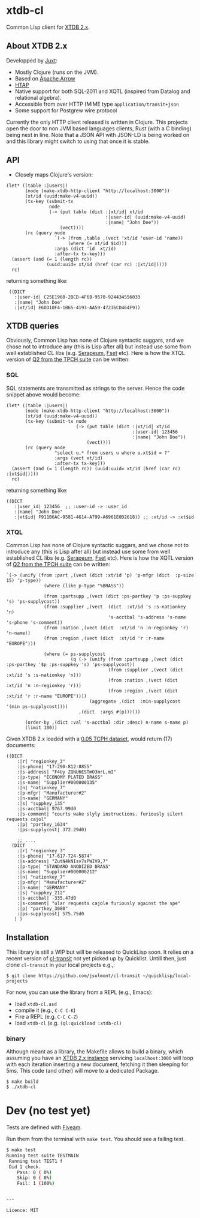 # xtdb-cl

Common Lisp client for [XTDB 2.x](https://xtdb.com/v2). 

## About XTDB 2.x

Developped by [Juxt](https://www.juxt.pro/):

 * Mostly Clojure (runs on the JVM).
 * Based on [Apache Arrow ](https://arrow.apache.org/)
 * [HTAP](https://en.wikipedia.org/wiki/Hybrid_transactional/analytical_processing)
 * Native support for both SQL-2011 and XQTL (inspired from Datalog and relational algebra).
 * Accessible from over HTTP (MIME type `application/transit+json`
 * Some support for Postgrew wire protocol
 
Currently the only HTTP client released is written in Clojure.
This projects open the door to non JVM based languages clients, Rust (with a C binding) being next in line.
Note that a JSON API with JSON-LD is being worked on and this library might switch to using that once it is stable.

## API 
* Closely maps Clojure's version:
```Common Lisp
(let* ((table :|users|)
       (node (make-xtdb-http-client "http://localhost:3000"))
       (xt/id (uuid:make-v4-uuid))
       (tx-key (submit-tx
                node
                (-> (put table (dict :|xt/id| xt/id
                                     :|user-id| (uuid:make-v4-uuid)
                                     :|name| "John Doe"))
                    (vect))))
       (rc (query node
                  `(-> (from ,table ,(vect 'xt/id 'user-id 'name))
                       (where (= xt/id $id)))
                  :args (dict 'id  xt/id)
                  :after-tx tx-key)))
  (assert (and (= 1 (length rc))
               (uuid:uuid= xt/id (href (car rc) :|xt/id|))))
  rc)
```
returning something like:
```Common Lisp
 ((DICT
   :|user-id| C25E1960-2BCD-4F6B-9570-924434556033
   :|name| "John Doe"
   :|xt/id| E6DD10F4-1B65-4193-AA59-47236CD464F9))      
```
## XTDB queries
Obviously, Common Lisp has none of Clojure syntactic suggars, and we chose not to introduce any (this is Lisp after all) but instead use some from  well established CL libs (e.g. [Serapeum](https://github.com/ruricolist/serapeum/blob/master/REFERENCE.md), [Fset](https://github.com/slburson/fset) etc).
Here is how the XTQL version of [Q2 from the TPCH suite](https://github.com/xtdb/xtdb/blob/2.x/modules/datasets/src/main/clojure/xtdb/datasets/tpch/xtql.clj#L26-L45) can be written:
### SQL
SQL statements are transmitted as strings to the server. Hence the code snippet above would become:
```Common Lisp
(let* ((table :|users|)
       (node (make-xtdb-http-client "http://localhost:3000"))
       (xt/id (uuid:make-v4-uuid))
       (tx-key (submit-tx node
                          (-> (put table (dict :|xt/id| xt/id
                                               :|user-id| 123456
                                               :|name| "John Doe"))
                              (vect))))
       (rc (query node
                  "select u.* from users u where u.xt$id = ?"
                  :args (vect xt/id)
                  :after-tx tx-key)))
  (assert (and (= 1 (length rc)) (uuid:uuid= xt/id (href (car rc) :|xt$id|))))
  rc)       
```
returning something like:
```Common Lisp
((DICT
   :|user_id| 123456  ;; :user-id -> :user_id 
   :|name| "John Doe" 
   :|xt$id| F911B6AC-9581-4614-A799-A6961E0D2618)) ;; :xt/id -> :xt$id
```


### XTQL
Common Lisp has none of Clojure syntactic suggars, and we chose not to introduce any (this is Lisp after all) but instead use some from  well established CL libs (e.g. [Serapeum](https://github.com/ruricolist/serapeum/blob/master/REFERENCE.md), [Fset](https://github.com/slburson/fset) etc).
Here is how the XQTL version of [Q2 from the TPCH suite](https://github.com/xtdb/xtdb/blob/2.x/modules/datasets/src/main/clojure/xtdb/datasets/tpch/xtql.clj#L26-L45) can be written:
``` Common Lisp
`(-> (unify (from :part ,(vect (dict :xt/id 'p) 'p-mfgr (dict  :p-size 15) 'p-type))
              (where (like p-type "%BRASS"))

              (from :partsupp ,(vect (dict :ps-partkey 'p :ps-suppkey 's) 'ps-supplycost))
              (from :supplier ,(vect  (dict  :xt/id 's :s-nationkey 'n)
                                      's-acctbal 's-address 's-name 's-phone 's-comment))
              (from :nation ,(vect (dict  :xt/id 'n :n-regionkey 'r) 'n-name))
              (from :region ,(vect (dict  :xt/id 'r :r-name "EUROPE")))

              (where (= ps-supplycost
                        (q (-> (unify (from :partsupp ,(vect (dict :ps-partkey '$p :ps-suppkey 's) 'ps-supplycost))
                                      (from :supplier ,(vect (dict :xt/id 's :s-nationkey 'n)))
                                      (from :nation ,(vect (dict :xt/id 'n :n-regionkey 'r)))
                                      (from :region ,(vect (dict :xt/id 'r :r-name "EUROPE"))))
                               (aggregate ,(dict  :min-supplycost '(min ps-supplycost))))
                           ,(dict  :args #(p))))))

       (order-by ,(dict :val 's-acctbal :dir :desc) n-name s-name p)
       (limit 100))
```
Given XTDB 2.x loaded with a [0.05 TCPH dataset](https://github.com/xtdb/xtdb/blob/2.x/modules/datasets/src/main/clojure/xtdb/datasets/tpch.clj#L64-L78), would return (17) documents:
```Common Lisp
((DICT
    :|r| "regionkey_3"
    :|s-phone| "17-290-812-8855"
    :|s-address| "F4Uy ZQNU6ESTmO3mrL,mI"
    :|p-type| "ECONOMY PLATED BRASS"
    :|s-name| "Supplier#000000135"
    :|n| "nationkey_7"
    :|p-mfgr| "Manufacturer#2"
    :|n-name| "GERMANY"
    :|s| "suppkey_135"
    :|s-acctbal| 9767.99d0
    :|s-comment| "courts wake slyly instructions. furiously silent requests cajol"
    :|p| "partkey_1634"
    :|ps-supplycost| 372.29d0)

    ;; ....
  (DICT
    :|r| "regionkey_3"
    :|s-phone| "17-617-724-5874"
    :|s-address| "ZutN4kNIsv7sPWIV9,7"
    :|p-type| "STANDARD ANODIZED BRASS"
    :|s-name| "Supplier#000000212"
    :|n| "nationkey_7"
    :|p-mfgr| "Manufacturer#2"
    :|n-name| "GERMANY"
    :|s| "suppkey_212"
    :|s-acctbal| -335.47d0
    :|s-comment| "ular requests cajole furiously against the spe"
    :|p| "partkey_3080"
    :|ps-supplycost| 575.75d0
   ) )    
```
## Installation
This library is still a WIP but will be released to QuickLisp soon. 
It relies on a recent version of [cl-transit](https://github.com/jsulmont/cl-transit) not yet picked up by Quicklist. Untill then, just clone `cl-transit` in your local projects e.g.,:
``` Shell
$ git clone https://github.com/jsulmont/cl-transit ~/quicklisp/local-projects
```
For now, you can use the library from a REPL (e.g., Emacs):

* load `xtdb-cl.asd`
* compile it (e.g., `C-C C-K`)
* Fire a REPL (e.g. `C-C C-Z`)
* load `xtdb-cl` (e.g. `(ql:quickload :xtdb-cl)`


### binary
Although meant as a library, the Makefile allows to build a binary, which assuming you have an [XTDB 2.x instance](https://docs.xtdb.com/reference/main/installation) servicing `localhost:3000` will loop with  each iteration inserting a new document, fetching it then sleeping for 5ms. 
This code (and other) will move to a dedicated Package.
```
$ make build
$ ./xtdb-cl 

```

# Dev (no test yet)

Tests are defined with [Fiveam](https://common-lisp.net/project/fiveam/docs/).

Run them from the terminal with `make test`. You should see a failing test.

```bash
$ make test
Running test suite TESTMAIN
 Running test TEST1 f
 Did 1 check.
    Pass: 0 ( 0%)
    Skip: 0 ( 0%)
    Fail: 1 (100%)


---

Licence: MIT
